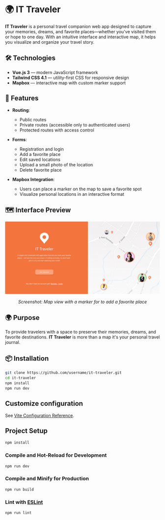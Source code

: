 #

# 🌍 IT Traveler

**IT Traveler** is a personal travel companion web app designed to capture your memories, dreams, and favorite places—whether you've visited them or hope to one day. With an intuitive interface and interactive map, it helps you visualize and organize your travel story.

## 🛠️ Technologies

- **Vue.js 3** — modern JavaScript framework
- **Tailwind CSS 4.1** — utility-first CSS for responsive design
- **Mapbox** — interactive map with custom marker support

## 🔐 Features

- **Routing**:
  - Public routes
  - Private routes (accessible only to authenticated users)
  - Protected routes with access control

- **Forms**:
  - Registration and login
  - Add a favorite place
  - Edit saved locations
  - Upload a small photo of the location
  - Delete favorite place

- **Mapbox Integration**:
  - Users can place a marker on the map to save a favorite spot
  - Visualize personal locations in an interactive format

## 🗺️ Interface Preview

<div  style="text-align: center">
  <img src="./src/assets/image/map.jpg" alt="map" width="600"/>
  <p><em>Screenshot: Map view with a marker for to add a favorite place</em></p>
</div>

## 🌍 Purpose

To provide travelers with a space to preserve their memories, dreams, and favorite destinations. **IT Traveler** is more than a map it's your personal travel journal.

## 📦 Installation

```bash
git clone https://github.com/username/it-traveler.git
cd it-traveler
npm install
npm run dev


```

## Customize configuration

See [Vite Configuration Reference](https://vite.dev/config/).

## Project Setup

```sh
npm install
```

### Compile and Hot-Reload for Development

```sh
npm run dev
```

### Compile and Minify for Production

```sh
npm run build
```

### Lint with [ESLint](https://eslint.org/)

```sh
npm run lint
```
